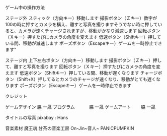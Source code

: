 ゲーム中の操作方法

ステージ外
スティック（方向キー）移動します
撮影ボタン（Ｚキー）数字が100の時に押すとカメラを構え、離すと写真を撮りますそうでない時に押していると、カメラが速くチャージされますが、移動がかなり減速します
回転ボタン（Ｘキー）押すたびにカメラの角度を変えます
低速ボタン（Shiftキー）押している間、移動が減速します
ポーズボタン（Escapeキー）ゲームを一時停止できます"

ステージ内
上下左右ボタン（方向キー）移動します
撮影ボタン（Ｚキー）押して、離すと写真を撮ります
回転ボタン（Ｘキー）押すたびにカメラの角度を変えます
低速ボタン（Shiftキー）押している間、移動が遅くなります
チャージボタン（Shift+X）押してるとカメラのチャージが速くなり、移動がとても遅くなります
ポーズボタン（Escapeキー）ゲームを一時停止できます

クレジット

ゲームデザイン   脇 一晟
プログラム　　　 脇 一晟
ゲームアート　　 脇 一晟

タイトルの写真   pixabay : Hans

音楽素材         魔王魂
                甘茶の音楽工房
                On-Jin~音人~
                PANICPUMPKIN